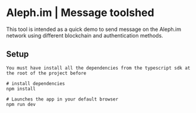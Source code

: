 # Aleph.im | Message toolshed

This tool is intended as a quick demo to send message on the Aleph.im network using different blockchain and authentication methods.

## Setup

```
You must have install all the dependencies from the typescript sdk at the root of the project before

# install dependencies
npm install 

# Launches the app in your default browser
npm run dev
```